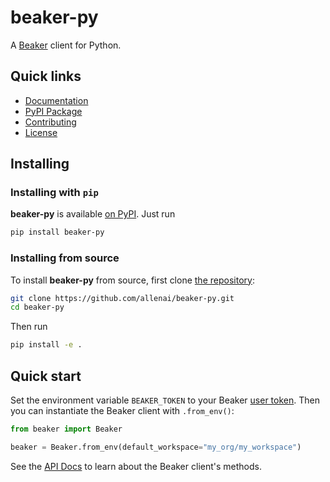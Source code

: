# beaker-py

A [Beaker](https://beaker.org) client for Python.

## Quick links

- [Documentation](https://beaker-py.readthedocs.io/)
- [PyPI Package](https://pypi.org/project/beaker-py/)
- [Contributing](https://github.com/allenai/beaker-py/blob/main/CONTRIBUTING.md)
- [License](https://github.com/allenai/beaker-py/blob/main/LICENSE)

## Installing

### Installing with `pip`

**beaker-py** is available [on PyPI](https://pypi.org/project/beaker-py/). Just run

```bash
pip install beaker-py
```

### Installing from source

To install **beaker-py** from source, first clone [the repository](https://github.com/allenai/beaker-py):

```bash
git clone https://github.com/allenai/beaker-py.git
cd beaker-py
```

Then run

```bash
pip install -e .
```

## Quick start

<!-- start quickstart -->

Set the environment variable `BEAKER_TOKEN` to your Beaker [user token](https://beaker.org/user).
Then you can instantiate the Beaker client with `.from_env()`:

```python
from beaker import Beaker

beaker = Beaker.from_env(default_workspace="my_org/my_workspace")
```

See the [API Docs](https://beaker-py.readthedocs.io/en/latest/api.html) to learn about the Beaker client's methods.
<!-- end quickstart -->
